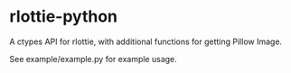 # rlottie-python

A ctypes API for rlottie, with additional functions for getting Pillow Image.

See example/example.py for example usage.
